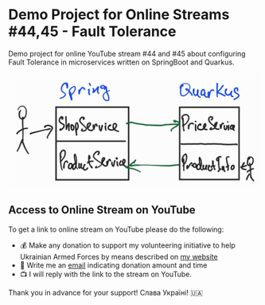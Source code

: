 # Demo Project for Online Streams #44,45 - Fault Tolerance
Demo project for online YouTube stream #44 and #45 about configuring Fault Tolerance
in microservices written on SpringBoot and Quarkus.

![Microservices](imgservices.jpg)

## Access to Online Stream on YouTube

To get a link to online stream on YouTube please do the following:

- :moneybag: Make any donation to support my volunteering initiative to help Ukrainian Armed Forces by means described on [my website](https://www.yuriytkach.com/volunteer)
- :email: Write me an [email](mailto:me@yuriytkach.com) indicating donation amount and time
- :tv: I will reply with the link to the stream on YouTube.

Thank you in advance for your support! Слава Україні! :ukraine:
